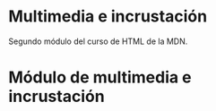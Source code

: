 # Multimedia e incrustación

Segundo módulo del curso de HTML de la MDN.
# Módulo de multimedia e incrustación
